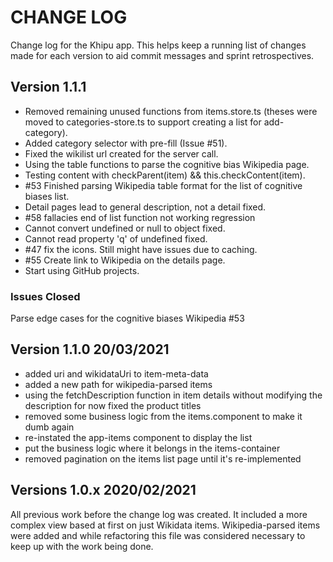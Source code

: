 # CHANGE LOG

Change log for the Khipu app. This helps keep a running list of changes made for each version to aid commit messages and sprint retrospectives.

## Version 1.1.1

- Removed remaining unused functions from items.store.ts (theses were moved to categories-store.ts to support creating a list for add-category).
- Added category selector with pre-fill (Issue #51).
- Fixed the wikilist url created for the server call.
- Using the table functions to parse the cognitive bias Wikipedia page.
- Testing content with checkParent(item) && this.checkContent(item).
- #53 Finished parsing Wikipedia table format for the list of cognitive biases list.
- Detail pages lead to general description, not a detail fixed.
- #58 fallacies end of list function not working regression
- Cannot convert undefined or null to object fixed.
- Cannot read property 'q' of undefined fixed.
- #47 fix the icons. Still might have issues due to caching.
- #55 Create link to Wikipedia on the details page.
- Start using GitHub projects.

### Issues Closed

Parse edge cases for the cognitive biases Wikipedia #53

## Version 1.1.0 20/03/2021

- added uri and wikidataUri to item-meta-data
- added a new path for wikipedia-parsed items
- using the fetchDescription function in item details without modifying the description for now
  fixed the product titles
- removed some business logic from the items.component to make it dumb again
- re-instated the app-items component to display the list
- put the business logic where it belongs in the items-container
- removed pagination on the items list page until it's re-implemented

## Versions 1.0.x 2020/02/2021

All previous work before the change log was created. It included a more complex view based at first on just Wikidata items. Wikipedia-parsed items were added and while refactoring this file was considered necessary to keep up with the work being done.
